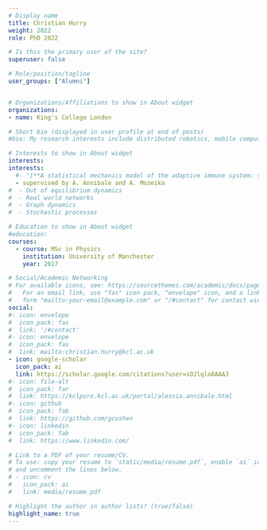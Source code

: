 ```yaml
---
# Display name
title: Christian Hurry
weight: 2022
role: PhD 2022

# Is this the primary user of the site?
superuser: false

# Role/position/tagline
user_groups: ["Alumni"]


# Organizations/Affiliations to show in About widget
organizations:
- name: King's College London

# Short bio (displayed in user profile at end of posts)
#bio: My research interests include distributed robotics, mobile computing and programmable matter.

# Interests to show in About widget
interests:
interests:
  #- "[**A statistical mechanics model of the adaptive immune system: static and dynamical analysis in different regimes of connectivity**](https://kclpure.kcl.ac.uk/portal/en/theses/a-statistical-mechanics-model-of-the-adaptive-immune-system(8b2a6f6d-ed30-4f14-80f2-0d95a8f3e365).html)" 
  - supervised by A. Annibale and A. Mozeika
#  - Out of equilibrium dynamics
#  - Real world networks
#  - Graph dynamics
#  - Stochastic processes

# Education to show in About widget
#education:
courses:
  - course: MSc in Physics
    institution: University of Manchester
    year: 2017

# Social/Academic Networking
# For available icons, see: https://sourcethemes.com/academic/docs/page-builder/#icons
#   For an email link, use "fas" icon pack, "envelope" icon, and a link in the
#   form "mailto:your-email@example.com" or "/#contact" for contact widget.
social:
#- icon: envelope
#  icon_pack: fas
#  link: '/#contact'
#- icon: envelope
#  icon_pack: fas
#  link: mailto:christian.hurry@kcl.ac.uk
- icon: google-scholar
  icon_pack: ai
  link: https://scholar.google.com/citations?user=sOJlqloAAAAJ
#- icon: file-alt
#  icon_pack: far
#  link: https://kclpure.kcl.ac.uk/portal/alessia.annibale.html
#- icon: github
#  icon_pack: fab
#  link: https://github.com/gcushen
#- icon: linkedin
#  icon_pack: fab
#  link: https://www.linkedin.com/

# Link to a PDF of your resume/CV.
# To use: copy your resume to `static/media/resume.pdf`, enable `ai` icons in `params.toml`,
# and uncomment the lines below.
# - icon: cv
#   icon_pack: ai
#   link: media/resume.pdf

# Highlight the author in author lists? (true/false)
highlight_name: true
---
```

